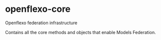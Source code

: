 openflexo-core
==============

Openflexo federation infrastructure

Contains all the core methods and objects that enable Models Federation.
